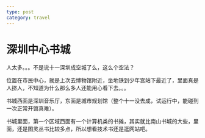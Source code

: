 ```yaml
---
type: post
category: travel
---
```


# 深圳中心书城

人太多。。。不是说十一深圳成空城了么，这么个空法？

位置在市民中心，就是上次去博物馆附近，坐地铁到少年宫站下最近了，里面真是人挤人，不知道为什么那么多人还能用心看下去。。。

书城西面是深圳音乐厅，东面是城市规划馆（整个十一没去成，试运行中，能碰到一次正常开馆真难）。

书城里面，第一个区域西面有一个计算机类的书摊，其实就比南山书城的大些，里面，还是图灵丛书比较多点，所以想看技术书还是逛网站吧。
